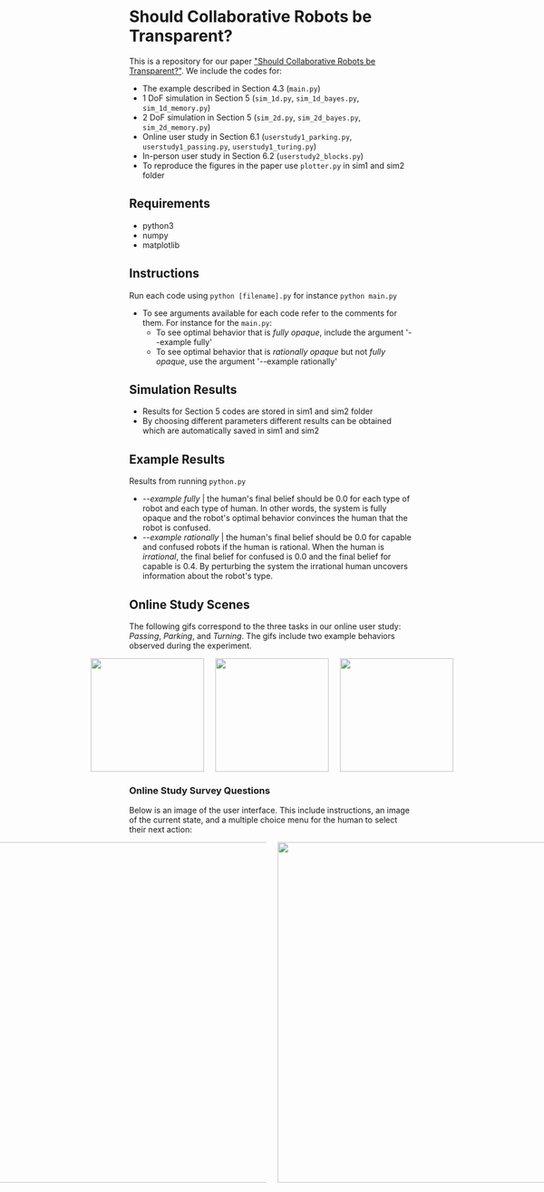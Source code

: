 # Should Collaborative Robots be Transparent?

This is a repository for our paper ["Should Collaborative Robots be Transparent?"](link). We include the codes for:
 - The example described in Section 4.3 (`main.py`)
 - 1 DoF simulation in Section 5 (`sim_1d.py`, `sim_1d_bayes.py`, `sim_1d_memory.py`)
 - 2 DoF simulation in Section 5 (`sim_2d.py`, `sim_2d_bayes.py`, `sim_2d_memory.py`)
 - Online user study in Section 6.1 (`userstudy1_parking.py`, `userstudy1_passing.py`, `userstudy1_turing.py`)
 - In-person user study in Section 6.2 (`userstudy2_blocks.py`)
 - To reproduce the figures in the paper use `plotter.py` in sim1 and sim2 folder
 

## Requirements

 - python3
 - numpy
 - matplotlib

## Instructions

Run each code using `python [filename].py` for instance `python main.py`
 - To see arguments available for each code refer to the comments for them. For instance for the `main.py`: 
     - To see optimal behavior that is *fully opaque*, include the argument '--example fully'
     - To see optimal behavior that is *rationally opaque* but not *fully opaque*, use the argument '--example rationally'

## Simulation Results

 - Results for Section 5 codes are stored in sim1 and sim2 folder
 - By choosing different parameters different results can be obtained which are automatically saved in sim1 and sim2
 
## Example Results

Results from running `python.py`

 - *--example fully* | the human's final belief should be 0.0 for each type of robot and each type of human. In other words, the system is fully opaque and the robot's optimal behavior convinces the human that the robot is confused.
 - *--example rationally* | the human's final belief should be 0.0 for capable and confused robots if the human is rational. When the human is *irrational*, the final belief for confused is 0.0 and the final belief for capable is 0.4. By perturbing the system the irrational human uncovers information about the robot's type.

## Online Study Scenes
The following gifs correspond to the three tasks in our online user study: *Passing*, *Parking*, and *Turning*. The gifs include two example behaviors observed during the experiment.
<div style="display: flex; justify-content: center; align-items: center;">
  <img src="https://github.com/user-attachments/assets/9d7e976e-4b9d-44a9-a691-dbfff49aa457" style="width: 200px; height: auto; margin: 0 10px;">
  <img src="https://github.com/user-attachments/assets/fbf0027b-abfc-4b1b-97b8-d01ce8642942" style="width: 200px; height: auto; margin: 0 10px;">
  <img src="https://github.com/user-attachments/assets/0ad20d35-c1c0-4653-a3ee-5086894d0a65" style="width: 200px; height: auto; margin: 0 10px;">
</div>

### Online Study Survey Questions
Below is an image of the user interface. This include instructions, an image of the current state, and a multiple choice menu for the human to select their next action:
<div style="display: flex; justify-content: center; align-items: center;">
  <img src="https://github.com/user-attachments/assets/46fd9d6c-b7c4-4a92-857a-b273c255d71c" style="width: 600px; height: auto; margin: 0 10px;">
  <img src="https://github.com/user-attachments/assets/335dc63c-5087-4bdd-b9e9-136ef0e9b3ba" style="width: 600px; height: auto; margin: 0 10px;">
</div>




